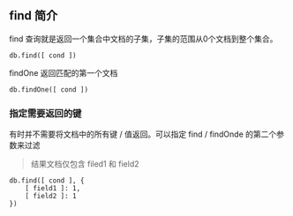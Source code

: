 ## find 简介

find 查询就是返回一个集合中文档的子集，子集的范围从0个文档到整个集合。

    db.find([ cond ])

findOne 返回匹配的第一个文档

    db.findOne([ cond ])

### 指定需要返回的键

有时并不需要将文档中的所有键 / 值返回。可以指定 find / findOnde 的第二个参数来过滤

> 结果文档仅包含 filed1 和 field2

    db.find([ cond ], {
        [ field1 ]: 1,
        [ field2 ]: 1
    })